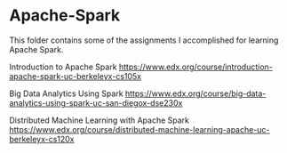 # Apache-Spark

This folder contains some of the assignments I accomplished for learning Apache Spark.

Introduction to Apache Spark
https://www.edx.org/course/introduction-apache-spark-uc-berkeleyx-cs105x

Big Data Analytics Using Spark
https://www.edx.org/course/big-data-analytics-using-spark-uc-san-diegox-dse230x

Distributed Machine Learning with Apache Spark
https://www.edx.org/course/distributed-machine-learning-apache-uc-berkeleyx-cs120x
